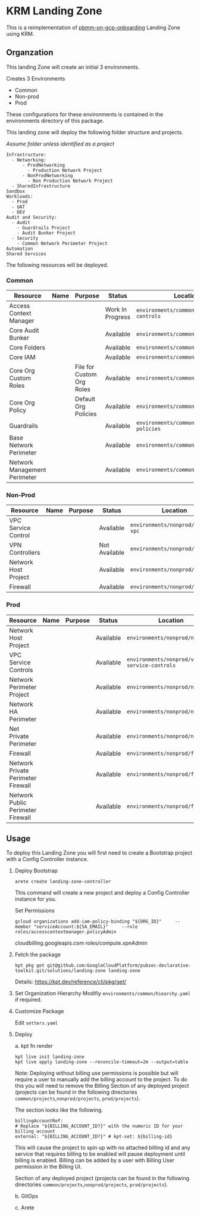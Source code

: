 # KRM Landing Zone

This is a reimplementation of [pbmm-on-gcp-onboarding](https://github.com/GoogleCloudPlatform/pbmm-on-gcp-onboarding) Landing Zone using KRM.

## Organzation

This landing Zone will create an initial 3 environments.

Creates 3 Environments
- Common
- Non-prod
- Prod

These configurations for these environments is contained in the environments directory of this package.

This landing zone will deploy the following folder structure and projects. 

*Assume folder unless identified as a project*

```
Infrastructure:
  - Networking:
      - ProdNetworking
        - Production Network Project
      - NonProdNetworking
        - Non Production Network Project
  - SharedInfrastructure
Sandbox
Workloads:
  - Prod
  - UAT
  - DEV
Audit and Security:
  - Audit
    - Guardrails Project
    - Audit Bunker Project
  - Security
    - Common Network Perimeter Project
Automation
Shared Services
```

The following resources will be deployed.

### Common
| Resource | Name | Purpose | Status | Location |
| ---- | ---- | ---- | --- | -- |
| Access Context Manager | | | Work In Progress | `environments/common/vpc-service-controls`
| Core Audit Bunker | | | Available | `environments/common/audit` |
| Core Folders | | | Available | `environments/common/hiearchy.yaml` |
| Core IAM | | | Available | `environments/common/iam` |
| Core Org Custom Roles | | File for Custom Org Roles | Available | `environments/common/iam` |
| Core Org Policy | | Default Org Policies | Available | `environments/common/policies` |
| Guardrails | | | Available | `environments/common/guardrails-policies` |
| Base Network Perimeter | | | Available | `environments/common/network` |
| Network Management Perimeter | | | Available | `environments/common/network` |

### Non-Prod
| Resource | Name | Purpose | Status | Location |
| ---- | ---- | ---- | --- | -- |
| VPC Service Control | | | Available | `environments/nonprod/shared-vpc` |
| VPN Controllers | |  | Not Available | `environments/nonprod/network` |
| Network Host Project | | | Available | `environments/nonprod/network` |
| Firewall | | | Available | `environments/nonprod/firewall` |

### Prod
| Resource | Name | Purpose | Status | Location |
| ---- | ---- | ---- | --- | -- |
| Network Host Project | | | Available | `environments/nonprod/network` |
| VPC Service Controls | | | Available | `environments/nonprod/vpc-service-controls` |
| Network Perimeter Project | | | Available | `environments/nonprod/network` |
| Network HA Perimeter | | | Available | `environments/nonprod/network` |
| Net Private Perimeter | | | Available | `environments/nonprod/network` |
| Firewall | | | Available | `environments/nonprod/firewall` |
| Network Private Perimeter Firewall | | | Available | `environments/nonprod/firewall` |
| Network Public Perimeter Firewall | | | Available | `environments/nonprod/firewall` |


## Usage

To deploy this Landing Zone you will first need to create a Bootstrap project with a Config Controller instance.

1. Deploy Bootstrap

    ```
    arete create landing-zone-controller
    ```

    This command will create a new project and deploy a Config Controller instance for you.

    Set Permissions
    ```
    gcloud organizations add-iam-policy-binding "${ORG_ID}"     --member "serviceAccount:${SA_EMAIL}"     --role roles/accesscontextmanager.policyAdmin
    ```
    cloudbilling.googleapis.com
    roles/compute.xpnAdmin
    
2. Fetch the package

    `kpt pkg get git@github.com:GoogleCloudPlatform/pubsec-declarative-toolkit.git/solutions/landing-zone landing-zone`

    Details: https://kpt.dev/reference/cli/pkg/get/

3. Set Organization Hierarchy
    Modifiy `environments/common/hiearchy.yaml` if required.

4. Customize Package

    Edit `setters.yaml`

5. Deploy

    a. kpt fn render
    
    ```
    kpt live init landing-zone
    kpt live apply landing-zone --reconcile-timeout=2m --output=table
    ```

    Note: Deploying without billing use permissions is possible but will require a user to manually add the billing account to the project. To do this you will need to remove the Billing Section of any deployed project (projects can be found in the following directories `common/projects`,`nonprod/projects`, `prod/projects`).

    The section looks like the following.
    ```
    billingAccountRef:
    # Replace "${BILLING_ACCOUNT_ID?}" with the numeric ID for your billing account
    external: "${BILLING_ACCOUNT_ID?}" # kpt-set: ${billing-id}
    ```

    This will cause the project to spin up with no attached billing id and any service that requires billing to be enabled will pause deployment until billing is enabled. Billing can be added by a user with Billing User permission in the Billing UI.

    Section of any deployed project (projects can be found in the following directories `common/projects`,`nonprod/projects`, `prod/projects`).

    b. GitOps

    c. Arete

